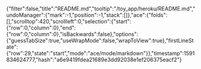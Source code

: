 {"filter":false,"title":"README.md","tooltip":"/toy_app/heroku/README.md","undoManager":{"mark":-1,"position":-1,"stack":[]},"ace":{"folds":[],"scrolltop":420,"scrollleft":0,"selection":{"start":{"row":0,"column":0},"end":{"row":0,"column":0},"isBackwards":false},"options":{"guessTabSize":true,"useWrapMode":false,"wrapToView":true},"firstLineState":{"row":29,"state":"start","mode":"ace/mode/markdown"}},"timestamp":1591834624777,"hash":"a6e9419fdea21689e3dd92038e1ef206375eacf2"}